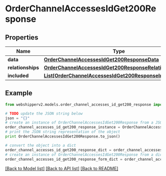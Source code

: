 # OrderChannelAccessesIdGet200Response


## Properties
Name | Type | Description | Notes
------------ | ------------- | ------------- | -------------
**data** | [**OrderChannelAccessesIdGet200ResponseData**](OrderChannelAccessesIdGet200ResponseData.md) |  | [optional] 
**relationships** | [**OrderChannelAccessesIdGet200ResponseRelationships**](OrderChannelAccessesIdGet200ResponseRelationships.md) |  | [optional] 
**included** | [**List[OrderChannelAccessesIdGet200ResponseIncludedInner]**](OrderChannelAccessesIdGet200ResponseIncludedInner.md) |  | [optional] 

## Example

```python
from webshipperv2.models.order_channel_accesses_id_get200_response import OrderChannelAccessesIdGet200Response

# TODO update the JSON string below
json = "{}"
# create an instance of OrderChannelAccessesIdGet200Response from a JSON string
order_channel_accesses_id_get200_response_instance = OrderChannelAccessesIdGet200Response.from_json(json)
# print the JSON string representation of the object
print OrderChannelAccessesIdGet200Response.to_json()

# convert the object into a dict
order_channel_accesses_id_get200_response_dict = order_channel_accesses_id_get200_response_instance.to_dict()
# create an instance of OrderChannelAccessesIdGet200Response from a dict
order_channel_accesses_id_get200_response_form_dict = order_channel_accesses_id_get200_response.from_dict(order_channel_accesses_id_get200_response_dict)
```
[[Back to Model list]](../README.md#documentation-for-models) [[Back to API list]](../README.md#documentation-for-api-endpoints) [[Back to README]](../README.md)


